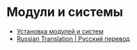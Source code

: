 # Модули и системы

- [Установка модулей и систем](./install.md)
- [Russian Translation | Русский перевод](./ru-ru.md)
